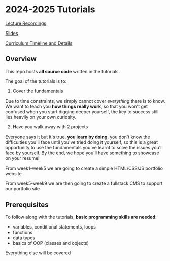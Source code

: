 # 2024-2025 Tutorials

[Lecture Recordings](https://drive.google.com/drive/folders/1bPHt2fB_ApqPEWoYzU_4WEWWkpkpKCSy?usp=drive_link)

[Slides](https://drive.google.com/drive/folders/173Lt1Jz-7L5XWdkfLb0E8ajKTglWB2Hs?usp=sharing)

[Curriculum Timeline and Details](https://docs.google.com/document/d/1dhRemsenL_EWcd1aVbPf5Y7CM4auZ9awtKhJXXBI89g/edit?usp=sharing)

## Overview

This repo hosts **all source code** written in the tutorials.

The goal of the tutorials is to:

1. Cover the fundamentals

Due to time constraints, we simply cannot cover *everything* there is to know. We want to teach you **how things really work**, so that you won't get confused when you start digging deeper yourself, the key to success still lies heavily on your own curiosity.

2. Have you walk away with 2 projects

Everyone says it but it's true, **you learn by doing**, you don't know the difficulties you'll face until you've tried doing it yourself, so this is a great opportunity to use the fundamentals you've learnt to solve the issues you'll face by yourself. By the end, we hope you'll have something to showcase on your resume!

From week1-week5 we are going to create a simple HTML/CSS/JS portfolio website

From week5-week9 we are then going to create a fullstack CMS to support our portfolio site

## Prerequisites

To follow along with the tutorials, **basic programming skills are needed**:

- variables, conditional statements, loops
- functions
- data types
- basics of OOP (classes and objects)

Everything else will be covered
